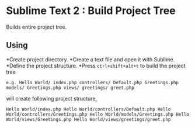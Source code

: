# Sublime Text 2 : Build Project Tree

Builds entire project tree.

## Using

*Create project directory.
*Create a text file and open it with Sublime.
*Define the project structure.
*Press `ctrl+shift+alt+t` to build the project tree

`e.g.
    Hello World/
        index.php
        controllers/
            Default.php
            Greetings.php
        models/
            Greetings.php
        views/
            greetings/
                greet.php
`

will create following project structure,

`
Hello World/index.php
Hello World/controllers/Default.php
Hello World/controllers/Greetings.php
Hello World/models/Greetings.php
Hello World/views/Greetings.php
Hello World/views/greetings/greet.php
`
